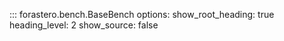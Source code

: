 ::: forastero.bench.BaseBench
    options:
      show_root_heading: true
      heading_level: 2
      show_source: false
